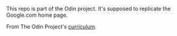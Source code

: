This repo is part of the Odin project. It's supposed to replicate the Google.com home page.

From The Odin Project's [curriculum](http://www.theodinproject.com/courses/web-development-101/lessons/html-css).
